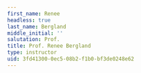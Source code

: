 ```yaml
---
first_name: Renee
headless: true
last_name: Bergland
middle_initial: ''
salutation: Prof.
title: Prof. Renee Bergland
type: instructor
uid: 3fd41300-0ec5-08b2-f1b0-bf3de0248e62
---
```

